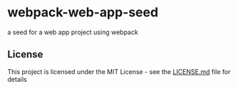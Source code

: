 # webpack-web-app-seed
a seed for a web app project using webpack 

## License
This project is licensed under the MIT License - see the [LICENSE.md](LICENSE) file for details
